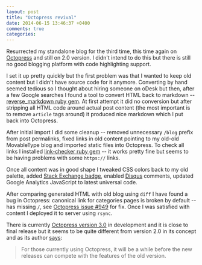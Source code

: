 ```yaml
---
layout: post
title: "Octopress revival"
date: 2014-06-15 13:46:37 +0400
comments: true
categories: 
---
```


Resurrected my standalone blog for the third time, this time again on
[Octopress](http://octopress.org/) and still on 2.0 version. I didn't intend to
do this but there is still no good blogging platform with code highlighting
support. 

I set it up pretty quickly but the first problem was that I wanted to keep old
content but I didn't have source code for it anymore. Converting by hand seemed
tedious so I thought about hiring someone on oDesk but then, after a few Google
searches I found a tool to convert HTML back to markdown -- [reverse_markdown ruby gem](https://github.com/xijo/reverse_markdown). 
At first attempt it did no
conversion but after stripping all HTML code around actual post content (the
most important is to remove `article` tags around) it produced nice markdown
which I put back into Octopress.

After initial import I did some cleanup -- removed unnecessary `/blog` prefix
from post permalinks, fixed links in old content pointing to my old-old
MovableType blog and imported static files into Octopress. To check all links I
installed [link-checker ruby gem](http://www.ryanalynporter.com/2012/10/06/introducing-the-link-checker-ruby-gem/)
-- it works pretty fine but seems to be having problems with some `https://`
links.

Once all content was in good shape I tweaked CSS colors back to my old palette,
added [Stack Exchange badge](https://gist.github.com/AlexeyDemidov/b045b6f5b6a8d0a19e67), 
enabled [Disqus](https://disqus.com/) comments, updated Google Analytics
JavaScript to latest universal code.

After comparing generated HTML with old blog using `diff` I have found a bug in
Octopress: canonical link for categories pages is broken by default -- has
missing `/`, see [Octopress issue #949](https://github.com/imathis/octopress/issues/949) 
for fix. Once I was satisfied with content I deployed it to server using
`rsync`.

There is currently [Octopress version 3.0](https://github.com/octopress/octopress)
in development and it is close to final release but it seems to be quite
different from version 2.0 in its concept and as its author
[says](https://github.com/octopress/octopress/issues/30): 

> For those currently using Octopress, it will be a while before the new
releases can compete with the features of the old version.
